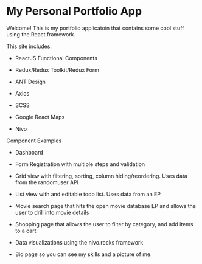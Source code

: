 # My Personal Portfolio App

Welcome! This is my portfolio applicatoin that contains some cool stuff using the React framework.

This site includes:

- ReactJS Functional Components

- Redux/Redux Toolkit/Redux Form

- ANT Design

- Axios

- SCSS

- Google React Maps

- Nivo

Component Examples

- Dashboard

- Form Registration with multiple steps and validation

- Grid view with filtering, sorting, column hiding/reordering. Uses data from the randomuser API

- List view with and editable todo list. Uses data from an EP

- Movie search page that hits the open movie database EP and allows the user to drill into movie details

- Shopping page that allows the user to filter by category, and add items to a cart

- Data visualizations using the nivo.rocks framework

- Bio page so you can see my skills and a picture of me.